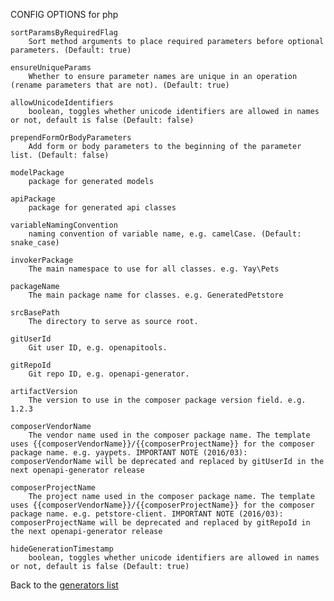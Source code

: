 
CONFIG OPTIONS for php

	sortParamsByRequiredFlag
	    Sort method arguments to place required parameters before optional parameters. (Default: true)

	ensureUniqueParams
	    Whether to ensure parameter names are unique in an operation (rename parameters that are not). (Default: true)

	allowUnicodeIdentifiers
	    boolean, toggles whether unicode identifiers are allowed in names or not, default is false (Default: false)

	prependFormOrBodyParameters
	    Add form or body parameters to the beginning of the parameter list. (Default: false)

	modelPackage
	    package for generated models

	apiPackage
	    package for generated api classes

	variableNamingConvention
	    naming convention of variable name, e.g. camelCase. (Default: snake_case)

	invokerPackage
	    The main namespace to use for all classes. e.g. Yay\Pets

	packageName
	    The main package name for classes. e.g. GeneratedPetstore

	srcBasePath
	    The directory to serve as source root.

	gitUserId
	    Git user ID, e.g. openapitools.

	gitRepoId
	    Git repo ID, e.g. openapi-generator.

	artifactVersion
	    The version to use in the composer package version field. e.g. 1.2.3

	composerVendorName
	    The vendor name used in the composer package name. The template uses {{composerVendorName}}/{{composerProjectName}} for the composer package name. e.g. yaypets. IMPORTANT NOTE (2016/03): composerVendorName will be deprecated and replaced by gitUserId in the next openapi-generator release

	composerProjectName
	    The project name used in the composer package name. The template uses {{composerVendorName}}/{{composerProjectName}} for the composer package name. e.g. petstore-client. IMPORTANT NOTE (2016/03): composerProjectName will be deprecated and replaced by gitRepoId in the next openapi-generator release

	hideGenerationTimestamp
	    boolean, toggles whether unicode identifiers are allowed in names or not, default is false (Default: true)

Back to the [generators list](README.md)
